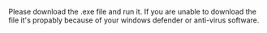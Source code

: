 Please download the .exe file and run it. If you are unable to download the file it's propably because of your windows defender or anti-virus software.
